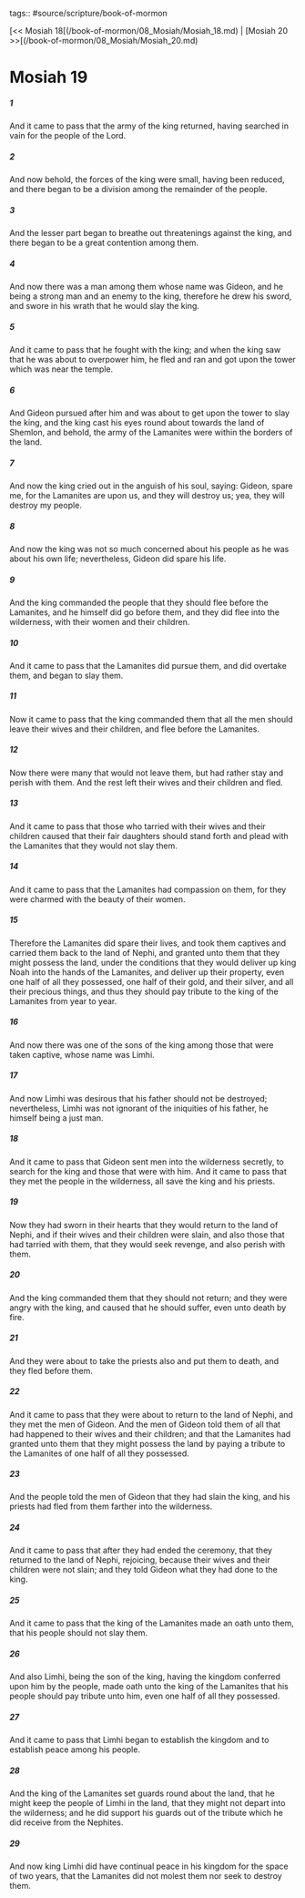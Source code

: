 tags:: #source/scripture/book-of-mormon

[<< Mosiah 18[(/book-of-mormon/08_Mosiah/Mosiah_18.md) | [Mosiah 20 >>[(/book-of-mormon/08_Mosiah/Mosiah_20.md)

# Mosiah 19

##### 1

And it came to pass that the army of the king returned, having searched in vain for the people of the Lord.

##### 2

And now behold, the forces of the king were small, having been reduced, and there began to be a division among the remainder of the people.

##### 3

And the lesser part began to breathe out threatenings against the king, and there began to be a great contention among them.

##### 4

And now there was a man among them whose name was Gideon, and he being a strong man and an enemy to the king, therefore he drew his sword, and swore in his wrath that he would slay the king.

##### 5

And it came to pass that he fought with the king; and when the king saw that he was about to overpower him, he fled and ran and got upon the tower which was near the temple.

##### 6

And Gideon pursued after him and was about to get upon the tower to slay the king, and the king cast his eyes round about towards the land of Shemlon, and behold, the army of the Lamanites were within the borders of the land.

##### 7

And now the king cried out in the anguish of his soul, saying: Gideon, spare me, for the Lamanites are upon us, and they will destroy us; yea, they will destroy my people.

##### 8

And now the king was not so much concerned about his people as he was about his own life; nevertheless, Gideon did spare his life.

##### 9

And the king commanded the people that they should flee before the Lamanites, and he himself did go before them, and they did flee into the wilderness, with their women and their children.

##### 10

And it came to pass that the Lamanites did pursue them, and did overtake them, and began to slay them.

##### 11

Now it came to pass that the king commanded them that all the men should leave their wives and their children, and flee before the Lamanites.

##### 12

Now there were many that would not leave them, but had rather stay and perish with them. And the rest left their wives and their children and fled.

##### 13

And it came to pass that those who tarried with their wives and their children caused that their fair daughters should stand forth and plead with the Lamanites that they would not slay them.

##### 14

And it came to pass that the Lamanites had compassion on them, for they were charmed with the beauty of their women.

##### 15

Therefore the Lamanites did spare their lives, and took them captives and carried them back to the land of Nephi, and granted unto them that they might possess the land, under the conditions that they would deliver up king Noah into the hands of the Lamanites, and deliver up their property, even one half of all they possessed, one half of their gold, and their silver, and all their precious things, and thus they should pay tribute to the king of the Lamanites from year to year.

##### 16

And now there was one of the sons of the king among those that were taken captive, whose name was Limhi.

##### 17

And now Limhi was desirous that his father should not be destroyed; nevertheless, Limhi was not ignorant of the iniquities of his father, he himself being a just man.

##### 18

And it came to pass that Gideon sent men into the wilderness secretly, to search for the king and those that were with him. And it came to pass that they met the people in the wilderness, all save the king and his priests.

##### 19

Now they had sworn in their hearts that they would return to the land of Nephi, and if their wives and their children were slain, and also those that had tarried with them, that they would seek revenge, and also perish with them.

##### 20

And the king commanded them that they should not return; and they were angry with the king, and caused that he should suffer, even unto death by fire.

##### 21

And they were about to take the priests also and put them to death, and they fled before them.

##### 22

And it came to pass that they were about to return to the land of Nephi, and they met the men of Gideon. And the men of Gideon told them of all that had happened to their wives and their children; and that the Lamanites had granted unto them that they might possess the land by paying a tribute to the Lamanites of one half of all they possessed.

##### 23

And the people told the men of Gideon that they had slain the king, and his priests had fled from them farther into the wilderness.

##### 24

And it came to pass that after they had ended the ceremony, that they returned to the land of Nephi, rejoicing, because their wives and their children were not slain; and they told Gideon what they had done to the king.

##### 25

And it came to pass that the king of the Lamanites made an oath unto them, that his people should not slay them.

##### 26

And also Limhi, being the son of the king, having the kingdom conferred upon him by the people, made oath unto the king of the Lamanites that his people should pay tribute unto him, even one half of all they possessed.

##### 27

And it came to pass that Limhi began to establish the kingdom and to establish peace among his people.

##### 28

And the king of the Lamanites set guards round about the land, that he might keep the people of Limhi in the land, that they might not depart into the wilderness; and he did support his guards out of the tribute which he did receive from the Nephites.

##### 29

And now king Limhi did have continual peace in his kingdom for the space of two years, that the Lamanites did not molest them nor seek to destroy them.
